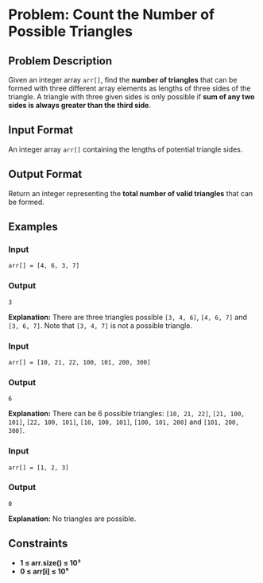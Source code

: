 
# Problem: Count the Number of Possible Triangles

## Problem Description
Given an integer array `arr[]`, find the **number of triangles** that can be formed with three different array elements as lengths of three sides of the triangle. A triangle with three given sides is only possible if **sum of any two sides is always greater than the third side**.

## Input Format
An integer array `arr[]` containing the lengths of potential triangle sides.

## Output Format
Return an integer representing the **total number of valid triangles** that can be formed.

## Examples

### Input

`arr[] = [4, 6, 3, 7]`<br/>

### Output

`3`<br/>

**Explanation:** There are three triangles possible `[3, 4, 6]`, `[4, 6, 7]` and `[3, 6, 7]`. Note that `[3, 4, 7]` is not a possible triangle.

### Input

`arr[] = [10, 21, 22, 100, 101, 200, 300]`<br/>

### Output

`6`<br/>

**Explanation:** There can be 6 possible triangles: `[10, 21, 22]`, `[21, 100, 101]`, `[22, 100, 101]`, `[10, 100, 101]`, `[100, 101, 200]` and `[101, 200, 300]`.

### Input

`arr[] = [1, 2, 3]`<br/>

### Output

`0`<br/>

**Explanation:** No triangles are possible.

## Constraints
- **1 ≤ arr.size() ≤ 10³**
- **0 ≤ arr[i] ≤ 10⁵**

